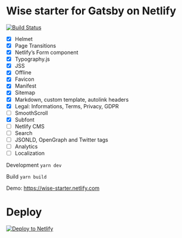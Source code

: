 # Wise starter for Gatsby on Netlify
[![Build Status](https://travis-ci.org/TomPichaud/wise-starter.svg?branch=master)](https://travis-ci.org/TomPichaud/wise-starter)

- [x] Helmet
- [x] Page Transitions
- [x] Netlify’s Form component
- [x] Typography.js
- [x] JSS
- [X] Offline
- [x] Favicon
- [x] Manifest
- [X] Sitemap
- [X] Markdown, custom template, autolink headers
- [X] Legal: Informations, Terms, Privacy, GDPR
- [ ] SmoothScroll
- [X] Subfont
- [ ] Netlify CMS
- [ ] Search
- [ ] JSONLD, OpenGraph and Twitter tags
- [ ] Analytics
- [ ] Localization

Development `yarn dev`

Build `yarn build`

Demo: https://wise-starter.netlify.com

# Deploy

[![Deploy to Netlify](https://www.netlify.com/img/deploy/button.svg)](https://app.netlify.com/start/deploy?repository=https://github.com/TomPichaud/wise-starter)
